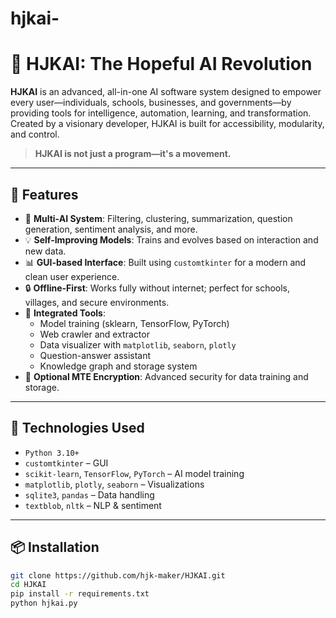 # hjkai-
# 🤖 HJKAI: The Hopeful AI Revolution

**HJKAI** is an advanced, all-in-one AI software system designed to empower every user—individuals, schools, businesses, and governments—by providing tools for intelligence, automation, learning, and transformation. Created by a visionary developer, HJKAI is built for accessibility, modularity, and control.

> **HJKAI is not just a program—it's a movement.**

---

## 🚀 Features

- 🧠 **Multi-AI System**: Filtering, clustering, summarization, question generation, sentiment analysis, and more.
- 💡 **Self-Improving Models**: Trains and evolves based on interaction and new data.
- 📊 **GUI-based Interface**: Built using `customtkinter` for a modern and clean user experience.
- 🔒 **Offline-First**: Works fully without internet; perfect for schools, villages, and secure environments.
- 🧰 **Integrated Tools**:
  - Model training (sklearn, TensorFlow, PyTorch)
  - Web crawler and extractor
  - Data visualizer with `matplotlib`, `seaborn`, `plotly`
  - Question-answer assistant
  - Knowledge graph and storage system
- 🔐 **Optional MTE Encryption**: Advanced security for data training and storage.

---

## 🧱 Technologies Used

- `Python 3.10+`
- `customtkinter` – GUI
- `scikit-learn`, `TensorFlow`, `PyTorch` – AI model training
- `matplotlib`, `plotly`, `seaborn` – Visualizations
- `sqlite3`, `pandas` – Data handling
- `textblob`, `nltk` – NLP & sentiment

---

## 📦 Installation

```bash
git clone https://github.com/hjk-maker/HJKAI.git
cd HJKAI
pip install -r requirements.txt
python hjkai.py
